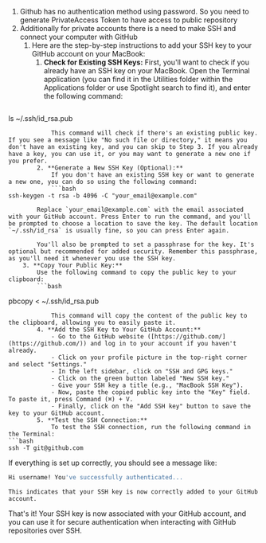 1. Github has no authentication method using password. So you need to generate PrivateAccess Token to have access to public repository
2. Additionally for private accounts there is a need to make SSH and connect your computer with GitHub
	1. Here are the step-by-step instructions to add your SSH key to your GitHub account on your MacBook:
		1. **Check for Existing SSH Keys:** 
			First, you'll want to check if you already have an SSH key on your MacBook. Open the Terminal application (you can find it in the Utilities folder within the Applications folder or use Spotlight search to find it), and enter the following command:
			```bash
ls ~/.ssh/id_rsa.pub
```
			This command will check if there's an existing public key. If you see a message like "No such file or directory," it means you don't have an existing key, and you can skip to Step 3. If you already have a key, you can use it, or you may want to generate a new one if you prefer.
		2. **Generate a New SSH Key (Optional):** 
			If you don't have an existing SSH key or want to generate a new one, you can do so using the following command:
			```bash
ssh-keygen -t rsa -b 4096 -C "your_email@example.com"
```
			Replace `your_email@example.com` with the email associated with your GitHub account. Press Enter to run the command, and you'll be prompted to choose a location to save the key. The default location `~/.ssh/id_rsa` is usually fine, so you can press Enter again.

			You'll also be prompted to set a passphrase for the key. It's optional but recommended for added security. Remember this passphrase, as you'll need it whenever you use the SSH key.
		3. **Copy Your Public Key:** 
			Use the following command to copy the public key to your clipboard:
			```bash
pbcopy < ~/.ssh/id_rsa.pub
```
			This command will copy the content of the public key to the clipboard, allowing you to easily paste it.
		4. **Add the SSH Key to Your GitHub Account:**
		    - Go to the GitHub website ([https://github.com/](https://github.com/)) and log in to your account if you haven't already.
		    - Click on your profile picture in the top-right corner and select "Settings."
		    - In the left sidebar, click on "SSH and GPG keys."
		    - Click on the green button labeled "New SSH key."
		    - Give your SSH key a title (e.g., "MacBook SSH Key").
		    - Now, paste the copied public key into the "Key" field. To paste it, press Command (⌘) + V.
		    - Finally, click on the "Add SSH key" button to save the key to your GitHub account.
	    5. **Test the SSH Connection:** 
		    To test the SSH connection, run the following command in the Terminal:
```bash
ssh -T git@github.com
```
If everything is set up correctly, you should see a message like:
```bash
Hi username! You've successfully authenticated...
```
    This indicates that your SSH key is now correctly added to your GitHub account.
That's it! Your SSH key is now associated with your GitHub account, and you can use it for secure authentication when interacting with GitHub repositories over SSH.


